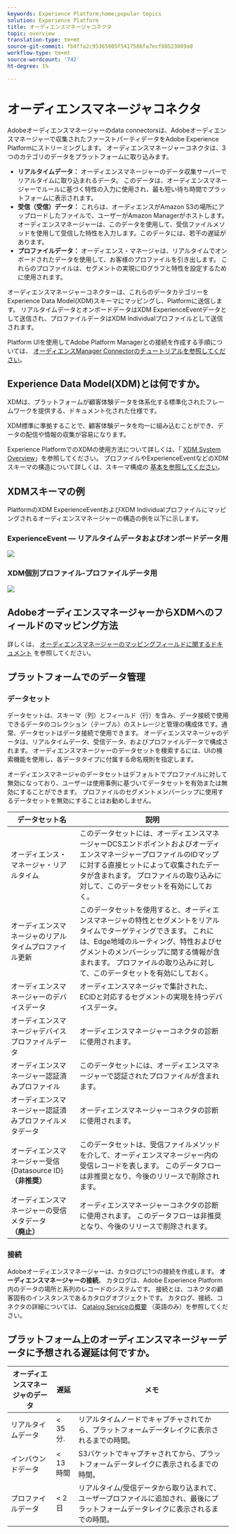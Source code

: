 ```yaml
---
keywords: Experience Platform;home;popular topics
solution: Experience Platform
title: オーディエンスマネージャコネクタ
topic: overview
translation-type: tm+mt
source-git-commit: fb4ffa2c95365905f5417586fa7ecf88523009a0
workflow-type: tm+mt
source-wordcount: '742'
ht-degree: 1%

---
```



# オーディエンスマネージャコネクタ

Adobeオーディエンスマネージャーのdata connectorsは、Adobeオーディエンスマネージャーで収集されたファーストパーティデータをAdobe Experience Platformにストリーミングします。 オーディエンスマネージャーコネクタは、3つのカテゴリのデータをプラットフォームに取り込みます。

- **リアルタイムデータ：** オーディエンスマネージャーのデータ収集サーバーでリアルタイムに取り込まれるデータ。 このデータは、オーディエンスマネージャーでルールに基づく特性の入力に使用され、最も短い待ち時間でプラットフォームに表示されます。
- **受信（受信）データ：** これらは、オーディエンスがAmazon S3の場所にアップロードしたファイルで、ユーザーがAmazon Managerがホストします。 オーディエンスマネージャーは、このデータを使用して、受信ファイルメソッドを使用して受信した特性を入力します。このデータには、若干の遅延があります。
- **プロファイルデータ：** オーディエンス・マネージャは、リアルタイムでオンボードされたデータを使用して、お客様のプロファイルを引き出します。 これらのプロファイルは、セグメントの実現にIDグラフと特性を設定するために使用されます。

オーディエンスマネージャーコネクターは、これらのデータカテゴリーをExperience Data Model(XDM)スキーマにマッピングし、Platformに送信します。 リアルタイムデータとオンボードデータはXDM ExperienceEventデータとして送信され、プロファイルデータはXDM Individualプロファイルとして送信されます。

Platform UIを使用してAdobe Platform Managerとの接続を作成する手順については、 [オーディエンスManager Connectorのチュートリアルを参照してください](../../tutorials/ui/create/adobe-applications/audience-manager.md)。

## Experience Data Model(XDM)とは何ですか。

XDMは、プラットフォームが顧客体験データを体系化する標準化されたフレームワークを提供する、ドキュメント化された仕様です。

XDM標準に準拠することで、顧客体験データを均一に組み込むことができ、データの配信や情報の収集が容易になります。

Experience PlatformでのXDMの使用方法について詳しくは、「 [XDM System Overview](../../../xdm/home.md)」を参照してください。 プロファイルやExperienceEventなどのXDMスキーマの構造について詳しくは、スキーマ構成の [基本を参照してください](../../../xdm/schema/composition.md)。

## XDMスキーマの例

PlatformのXDM ExperienceEventおよびXDM Individualプロファイルにマッピングされるオーディエンスマネージャーの構造の例を以下に示します。

### ExperienceEvent — リアルタイムデータおよびオンボードデータ用

![](images/aam-experience-events-for-dcs-and-onboarding-data.png)

### XDM個別プロファイル-プロファイルデータ用

![](images/aam-profile-xdm-for-profile-data.png)

## AdobeオーディエンスマネージャーからXDMへのフィールドのマッピング方法

詳しくは、 [オーディエンスマネージャーのマッピングフィールドに関するドキュメント](./mapping/audience-manager.md) を参照してください。

## プラットフォームでのデータ管理

### データセット

データセットは、スキーマ（列）とフィールド（行）を含み、データ接続で使用できるデータのコレクション（テーブル）のストレージと管理の構成体です。通常、データセットはデータ接続で使用できます。 オーディエンスマネージャのデータは、リアルタイムデータ、受信データ、およびプロファイルデータで構成されます。 オーディエンスマネージャーのデータセットを検索するには、UIの検索機能を使用し、各データタイプに付属する命名規則を指定します。

オーディエンスマネージャのデータセットはデフォルトでプロファイルに対して無効になっており、ユーザーは使用事例に基づいてデータセットを有効または無効にすることができます。 プロファイルのセグメントメンバーシップに使用するデータセットを無効にすることはお勧めしません。

| データセット名 | 説明 |
| ------------ | ----------- |
| オーディエンス・マネージャ・リアルタイム | このデータセットには、オーディエンスマネージャーDCSエンドポイントおよびオーディエンスマネージャープロファイルのIDマップに対する直接ヒットによって収集されたデータが含まれます。 プロファイルの取り込みに対して、このデータセットを有効にしておく。 |
| オーディエンスマネージャのリアルタイムプロファイル更新 | このデータセットを使用すると、オーディエンスマネージャの特性とセグメントをリアルタイムでターゲティングできます。 これには、Edge地域のルーティング、特性およびセグメントのメンバーシップに関する情報が含まれます。 プロファイルの取り込みに対して、このデータセットを有効にしておく。 |
| オーディエンスマネージャーのデバイスデータ | オーディエンスマネージャで集計された、ECIDと対応するセグメントの実現を持つデバイスデータ。 |
| オーディエンスマネージャデバイスプロファイルデータ | オーディエンスマネージャーコネクタの診断に使用されます。 |
| オーディエンスマネージャー認証済みプロファイル | このデータセットには、オーディエンスマネージャーで認証されたプロファイルが含まれます。 |
| オーディエンスマネージャー認証済みプロファイルメタデータ | オーディエンスマネージャーコネクタの診断に使用されます。 |
| オーディエンスマネージャー受信{Datasource ID} **（非推奨）** | このデータセットは、受信ファイルメソッドを介して、オーディエンスマネージャー内の受信レコードを表します。 このデータフローは非推奨となり、今後のリリースで削除されます。 |
| オーディエンスマネージャーの受信メタデータ **（廃止）** | オーディエンスマネージャーコネクタの診断に使用されます。 このデータフローは非推奨となり、今後のリリースで削除されます。 |

### 接続

Adobeオーディエンスマネージャーは、カタログに1つの接続を作成します。 **オーディエンスマネージャーの接続**。 カタログは、Adobe Experience Platform内のデータの場所と系列のレコードのシステムです。 接続とは、コネクタの顧客固有のインスタンスであるカタログオブジェクトです。 カタログ、接続、コネクタの詳細については、 [Catalog Serviceの概要](../../../catalog/home.md) （英語のみ）を参照してください。

## プラットフォーム上のオーディエンスマネージャーデータに予想される遅延は何ですか。

| オーディエンスマネージャのデータ | 遅延 | メモ |
| --- | --- | --- |
| リアルタイムデータ | &lt; 35 分. | リアルタイムノードでキャプチャされてから、プラットフォームデータレイクに表示されるまでの時間。 |
| インバウンドデータ | &lt; 13時間 | S3バケットでキャプチャされてから、プラットフォームデータレイクに表示されるまでの時間。 |
| プロファイルデータ | &lt; 2 日 | リアルタイム/受信データから取り込まれて、ユーザープロファイルに追加され、最後にプラットフォームデータレイクに表示されるまでの時間。 |